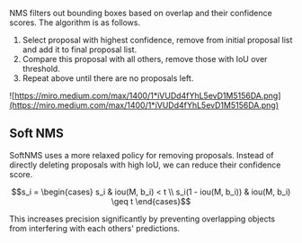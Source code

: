NMS filters out bounding boxes based on overlap and their confidence scores. The algorithm is as follows.
1. Select proposal with highest confidence, remove from initial proposal list and add it to final proposal list.
2. Compare this proposal with all others, remove those with IoU over threshold.
3. Repeat above until there are no proposals left.

![https://miro.medium.com/max/1400/1*iVUDd4fYhL5evD1M5156DA.png](https://miro.medium.com/max/1400/1*iVUDd4fYhL5evD1M5156DA.png)

## Soft NMS
SoftNMS uses a more relaxed policy for removing proposals. Instead of directly deleting proposals with high IoU, we can reduce their confidence score.

$$s_i = \begin{cases} s_i & iou(M, b_i) < t \\ s_i(1 - iou(M, b_i)) & iou(M, b_i) \geq t \end{cases}$$

This increases precision significantly by preventing overlapping objects from interfering with each others' predictions.